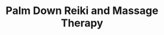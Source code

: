 ---
title: "Palm Down Reiki and Massage Therapy"
url: /bellingham/palm-down-reiki-and-massage-therapy/
shop: massage
---